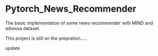 # Pytorch_News_Recommender

The basic implementation of some news recommender with MIND and adressa dataset.

This project is still on the prepration.....

update

